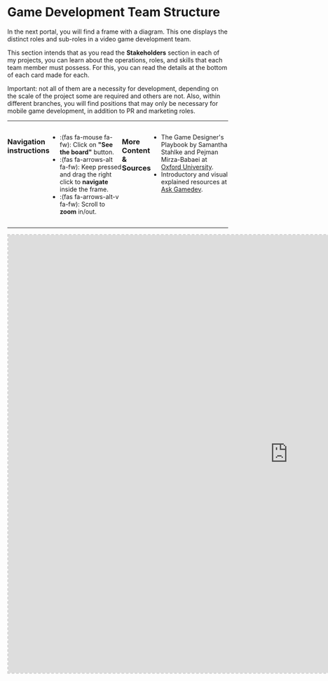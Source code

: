 # Game Development Team Structure


In the next portal, you will find a frame with a diagram. This one displays the distinct roles and sub-roles in a video game development team.

This section intends that as you read the **Stakeholders** section in each of my projects, you can learn about the operations, roles, and skills that each team member must possess. For this, you can read the details at the bottom of each card made for each.

Important: not all of them are a necessity for development, depending on the scale of the project some are required and others are not. Also, within different branches, you will find positions that may only be necessary for mobile game development, in addition to PR and marketing roles.

---

<div style="display: flex; justify-content: space-between;">
    <h3>Navigation instructions</h3>
    <p style="flex-basis: -15%; text-align: center">
        <ul>
            <li>:(fas fa-mouse fa-fw): Click on <b>"See the board"</b> button.</li>
            <li>:(fas fa-arrows-alt fa-fw): Keep pressed and drag the right click to <b>navigate</b> inside the frame.</li>
            <li>:(fas fa-arrows-alt-v fa-fw): Scroll to <b>zoom</b> in/out.</li>
        </ul>
    </p>
    <h3>More Content & Sources</h3>
    <p style="flex-basis: -15%; text-align: center">
        <ul>
            <li>The Game Designer's Playbook by Samantha Stahlke and Pejman Mirza-Babaei at <a href="https://global.oup.com/academic/product/the-game-designers-playbook-9780198845911?lang=en&cc=nl">Oxford University</a>.</li>
            <li>Introductory and visual explained resources at <a href="https://www.askgamedev.com/category/game-design/">Ask Gamedev</a>.</li>
        </ul>
    </p>
</div>

---

<iframe style="border:2px dashed lightgrey;" width="1275" height="1000" src="https://miro.com/app/live-embed/uXjVOwQVsRk=/?moveToViewport=-743,-519,1358,1027" frameBorder="0" scrolling="no" allowFullScreen title="Game Development Team Structure"></iframe>


